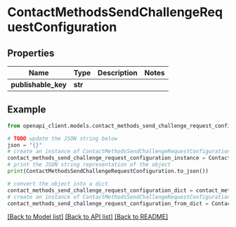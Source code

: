 # ContactMethodsSendChallengeRequestConfiguration


## Properties

Name | Type | Description | Notes
------------ | ------------- | ------------- | -------------
**publishable_key** | **str** |  | 

## Example

```python
from openapi_client.models.contact_methods_send_challenge_request_configuration import ContactMethodsSendChallengeRequestConfiguration

# TODO update the JSON string below
json = "{}"
# create an instance of ContactMethodsSendChallengeRequestConfiguration from a JSON string
contact_methods_send_challenge_request_configuration_instance = ContactMethodsSendChallengeRequestConfiguration.from_json(json)
# print the JSON string representation of the object
print(ContactMethodsSendChallengeRequestConfiguration.to_json())

# convert the object into a dict
contact_methods_send_challenge_request_configuration_dict = contact_methods_send_challenge_request_configuration_instance.to_dict()
# create an instance of ContactMethodsSendChallengeRequestConfiguration from a dict
contact_methods_send_challenge_request_configuration_from_dict = ContactMethodsSendChallengeRequestConfiguration.from_dict(contact_methods_send_challenge_request_configuration_dict)
```
[[Back to Model list]](../README.md#documentation-for-models) [[Back to API list]](../README.md#documentation-for-api-endpoints) [[Back to README]](../README.md)


